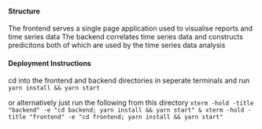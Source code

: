#### Structure
The frontend serves a single page application used to visualise reports and time series data
The backend correlates time series data and constructs predicitons both of which are used by the time series data analysis

#### Deployment Instructions
cd into the frontend and backend directories in seperate terminals and run `yarn install && yarn start`

or alternatively just run the following from this directory
`xterm -hold -title "backend" -e "cd backend; yarn install && yarn start" & xterm -hold -title "frontend" -e "cd frontend; yarn install && yarn start"`
